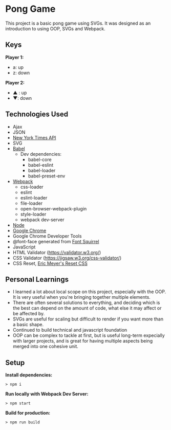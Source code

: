# Pong Game

This project is a basic pong game using SVGs.  It was designed as an introduction to using OOP, SVGs and Webpack.

## Keys

**Player 1:**
* a: up
* z: down

**Player 2:**
* ▲ : up
* ▼: down

## Technologies Used
- Ajax
- JSON
- [New York Times API](https://developer.nytimes.com/)
- SVG
- [Babel](https://babeljs.io/)
  - Dev dependencies:
    - babel-core
    - babel-eslint
    - babel-loader
    - babel-preset-env
- [Webpack](https://webpack.js.org/)
  - css-loader
  - eslint
  - eslint-loader
  - file-loader
  - open-browser-webpack-plugin
  - style-loader
  - webpack dev-server
- [Node](https://www.npmjs.com/)
- [Google Chrome](https://www.google.com/chrome/) 
- Google Chrome Developer Tools
- @font-face generated from [Font Squirrel](https://www.fontsquirrel.com/)
- JavaScript
- HTML Validator (https://validator.w3.org/)
- CSS Validator (https://jigsaw.w3.org/css-validator/)
- CSS Reset, [Eric Meyer's Reset CSS](http://cssreset.com/scripts/eric-meyer-reset-css/)

## Personal Learnings
- I learned a lot about local scope on this project, especially with the OOP. It is very useful when you're bringing together multiple elements.
- There are often several solutions to everything, and deciding which is the best can depend on the amount of code, what else it may affect or be affected by.
- SVGs are useful for scaling but difficult to render if you want more than a basic shape.
- Continued to build technical and javascript foundation
- OOP can be complex to tackle at first, but is useful long-term expecially with larger projects, and is great for having multiple aspects being merged into one cohesive unit.

## Setup

**Install dependencies:**

`> npm i`

**Run locally with Webpack Dev Server:**

`> npm start`

**Build for production:**

`> npm run build`


